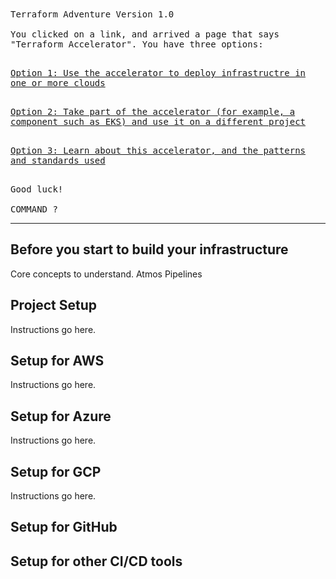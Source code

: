 <div style="font-family:monospace">
Terraform Adventure Version 1.0
<br/><br/>
You clicked on a link, and arrived a page that says "Terraform Accelerator". You have three options:
<br/><br/>

[Option 1: Use the accelerator to deploy infrastructre in one or more clouds](./project-setup.md)
<br/><br/>

[Option 2: Take part of the accelerator (for example, a component such as EKS) and use it on a different project](./using-parts-on-their-own.md)
<br/><br/>

[Option 3:  Learn about this accelerator, and the patterns and standards used](./patterns-and-practices.md)
<br/><br/>

Good luck!
<br/><br/>
COMMAND ?
</div>

---

## Before you start to build your infrastructure

Core concepts to understand.
Atmos
Pipelines

## Project Setup

Instructions go here.

## Setup for AWS

Instructions go here.

## Setup for Azure

Instructions go here.

## Setup for GCP

Instructions go here.

## Setup for GitHub

## Setup for other CI/CD tools


